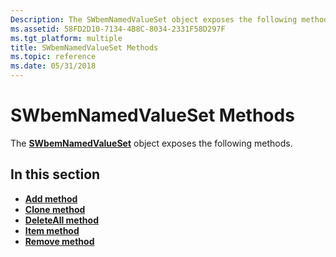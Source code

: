 ```yaml
---
Description: The SWbemNamedValueSet object exposes the following methods.
ms.assetid: 58FD2D10-7134-4B8C-8034-2331F58D297F
ms.tgt_platform: multiple
title: SWbemNamedValueSet Methods
ms.topic: reference
ms.date: 05/31/2018
---
```


# SWbemNamedValueSet Methods

The [**SWbemNamedValueSet**](swbemnamedvalueset.md) object exposes the following methods.

## In this section

-   [**Add method**](swbemnamedvalueset-add.md)
-   [**Clone method**](swbemnamedvalueset-clone.md)
-   [**DeleteAll method**](swbemnamedvalueset-deleteall.md)
-   [**Item method**](swbemnamedvalueset-item.md)
-   [**Remove method**](swbemnamedvalueset-remove.md)

 

 



